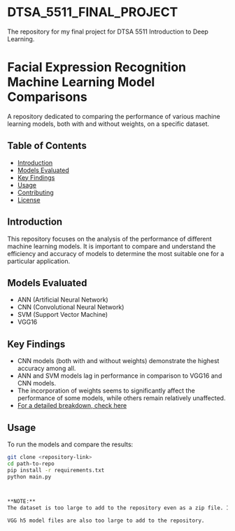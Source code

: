 # DTSA_5511_FINAL_PROJECT
The repository for my final project for DTSA 5511 Introduction to Deep Learning. 
# Facial Expression Recognition Machine Learning Model Comparisons

A repository dedicated to comparing the performance of various machine learning models, both with and without weights, on a specific dataset.

## Table of Contents
- [Introduction](#introduction)
- [Models Evaluated](#models-evaluated)
- [Key Findings](#key-findings)
- [Usage](#usage)
- [Contributing](#contributing)
- [License](#license)

## Introduction
This repository focuses on the analysis of the performance of different machine learning models. It is important to compare and understand the efficiency and accuracy of models to determine the most suitable one for a particular application.

## Models Evaluated
- ANN (Artificial Neural Network)
- CNN (Convolutional Neural Network)
- SVM (Support Vector Machine)
- VGG16

## Key Findings
- CNN models (both with and without weights) demonstrate the highest accuracy among all.
- ANN and SVM models lag in performance in comparison to VGG16 and CNN models.
- The incorporation of weights seems to significantly affect the performance of some models, while others remain relatively unaffected.
- [For a detailed breakdown, check here](link-to-detailed-breakdown.md)

## Usage
To run the models and compare the results:

```bash
git clone <repository-link>
cd path-to-repo
pip install -r requirements.txt
python main.py



**NOTE:**
The dataset is too large to add to the repository even as a zip file. It is easily accessible online  -   google fer2013.csv

VGG h5 model files are also too large to add to the repository.
